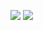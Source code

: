 ![](../images/Linux-Level-2-2021-2-1-System-Administration-Basics-Manage-Users-Groups-Sudo-LVM_05.jpg)
![](../images/Linux-Level-2-2021-2-1-System-Administration-Basics-Manage-Users-Groups-Sudo-LVM_06.jpg)














